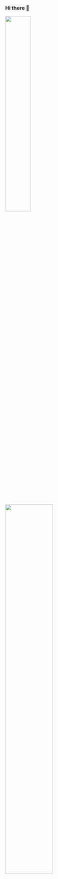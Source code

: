 ### Hi there 👋
<img src="https://github-readme-stats.vercel.app/api/top-langs/?username=kartikeya72001&theme=graywhite&layout=compact&langs_count=8&hide_border=true&exclude_repo=comp-graph-finalProject,beautifulTrees_IS_F311" width="40%">  &emsp; &emsp; <img src="https://github-readme-streak-stats.herokuapp.com?user=kartikeya72001&hide_border=true&date_format=M%20j%5B%2C%20Y%5D" width="55%" />
<!--
**kartikeya72001/kartikeya72001** is a ✨ _special_ ✨ repository because its `README.md` (this file) appears on your GitHub profile.

Here are some ideas to get you started:

- 🔭 I’m currently working on ...
- 🌱 I’m currently learning ...
- 👯 I’m looking to collaborate on ...
- 🤔 I’m looking for help with ...
- 💬 Ask me about ...
- 📫 How to reach me: ...
- 😄 Pronouns: ...
- ⚡ Fun fact: ...
-->

